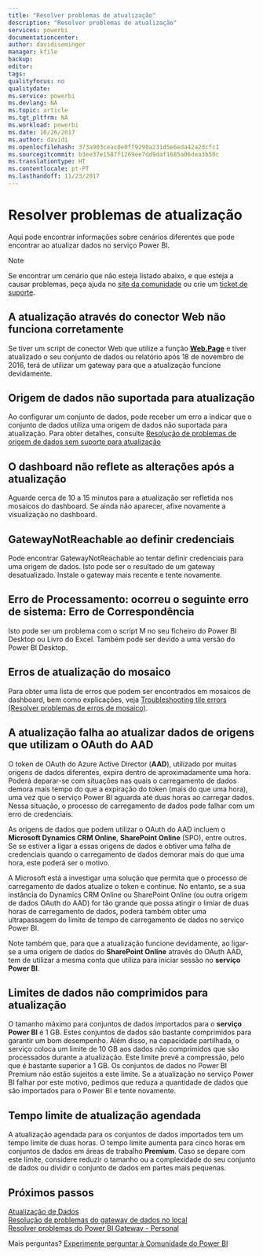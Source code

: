 ```yaml
---
title: "Resolver problemas de atualização"
description: "Resolver problemas de atualização"
services: powerbi
documentationcenter: 
author: davidiseminger
manager: kfile
backup: 
editor: 
tags: 
qualityfocus: no
qualitydate: 
ms.service: powerbi
ms.devlang: NA
ms.topic: article
ms.tgt_pltfrm: NA
ms.workload: powerbi
ms.date: 10/26/2017
ms.author: davidi
ms.openlocfilehash: 373a903ceac0e0ff9290a231d5e6eda42a2dcfc1
ms.sourcegitcommit: b3ee37e1587f1269ee7dd9daf1685a06dea3b50c
ms.translationtype: HT
ms.contentlocale: pt-PT
ms.lasthandoff: 11/23/2017
---
```

# <a name="troubleshooting-refresh-scenarios"></a>Resolver problemas de atualização
Aqui pode encontrar informações sobre cenários diferentes que pode encontrar ao atualizar dados no serviço Power BI.

> [!NOTE]
> Se encontrar um cenário que não esteja listado abaixo, e que esteja a causar problemas, peça ajuda no [site da comunidade](http://community.powerbi.com/) ou crie um [ticket de suporte](https://powerbi.microsoft.com/support/).
> 
> 

## <a name="refresh-using-web-connector-doesnt-work-properly"></a>A atualização através do conector Web não funciona corretamente
Se tiver um script de conector Web que utilize a função [**Web.Page**](https://msdn.microsoft.com/library/mt260924.aspx) e tiver atualizado o seu conjunto de dados ou relatório após 18 de novembro de 2016, terá de utilizar um gateway para que a atualização funcione devidamente.

## <a name="unsupported-data-source-for-refresh"></a>Origem de dados não suportada para atualização
Ao configurar um conjunto de dados, pode receber um erro a indicar que o conjunto de dados utiliza uma origem de dados não suportada para atualização. Para obter detalhes, consulte [Resolução de problemas de origem de dados sem suporte para atualização](service-admin-troubleshoot-unsupported-data-source-for-refresh.md)

## <a name="dashboard-doesnt-reflect-changes-after-refresh"></a>O dashboard não reflete as alterações após a atualização
Aguarde cerca de 10 a 15 minutos para a atualização ser refletida nos mosaicos do dashboard.  Se ainda não aparecer, afixe novamente a visualização no dashboard.

## <a name="gatewaynotreachable-when-setting-credentials"></a>GatewayNotReachable ao definir credenciais
Pode encontrar GatewayNotReachable ao tentar definir credenciais para uma origem de dados. Isto pode ser o resultado de um gateway desatualizado.  Instale o gateway mais recente e tente novamente.

## <a name="processing-error-the-following-system-error-occurred-type-mismatch"></a>Erro de Processamento: ocorreu o seguinte erro de sistema: Erro de Correspondência
Isto pode ser um problema com o script M no seu ficheiro do Power BI Desktop ou Livro do Excel.  Também pode ser devido a uma versão do Power BI Desktop.

## <a name="tile-refresh-errors"></a>Erros de atualização do mosaico
Para obter uma lista de erros que podem ser encontrados em mosaicos de dashboard, bem como explicações, veja [Troubleshooting tile errors (Resolver problemas de erros de mosaico)](refresh-troubleshooting-tile-errors.md).

## <a name="refresh-fails-when-updating-data-from-sources-that-use-aad-oauth"></a>A atualização falha ao atualizar dados de origens que utilizam o OAuth do AAD
O token de OAuth do Azure Active Director (**AAD**), utilizado por muitas origens de dados diferentes, expira dentro de aproximadamente uma hora. Poderá deparar-se com situações nas quais o carregamento de dados demora mais tempo do que a expiração do token (mais do que uma hora), uma vez que o serviço Power BI aguarda até duas horas ao carregar dados. Nessa situação, o processo de carregamento de dados pode falhar com um erro de credenciais.

As origens de dados que podem utilizar o OAuth do AAD incluem o **Microsoft Dynamics CRM Online**, **SharePoint Online** (SPO), entre outros. Se se estiver a ligar a essas origens de dados e obtiver uma falha de credenciais quando o carregamento de dados demorar mais do que uma hora, este poderá ser o motivo.

A Microsoft está a investigar uma solução que permita que o processo de carregamento de dados atualize o token e continue. No entanto, se a sua instância do Dynamics CRM Online ou SharePoint Online (ou outra origem de dados OAuth do AAD) for tão grande que possa atingir o limiar de duas horas de carregamento de dados, poderá também obter uma ultrapassagem do limite de tempo de carregamento de dados no serviço Power BI.

Note também que, para que a atualização funcione devidamente, ao ligar-se a uma origem de dados do **SharePoint Online** através do OAuth AAD, tem de utilizar a mesma conta que utiliza para iniciar sessão no **serviço Power BI**.

## <a name="uncompressed-data-limits-for-refresh"></a>Limites de dados não comprimidos para atualização
O tamanho máximo para conjuntos de dados importados para o **serviço Power BI** é 1 GB. Estes conjuntos de dados são bastante comprimidos para garantir um bom desempenho. Além disso, na capacidade partilhada, o serviço coloca um limite de 10 GB aos dados não comprimidos que são processados durante a atualização. Este limite prevê a compressão, pelo que é bastante superior a 1 GB. Os conjuntos de dados no Power BI Premium não estão sujeitos a este limite. Se a atualização no serviço Power BI falhar por este motivo, pedimos que reduza a quantidade de dados que são importados para o Power BI e tente novamente.

## <a name="scheduled-refresh-timeout"></a>Tempo limite de atualização agendada
A atualização agendada para os conjuntos de dados importados tem um tempo limite de duas horas. O tempo limite aumenta para cinco horas em conjuntos de dados em áreas de trabalho **Premium**. Caso se depare com este limite, considere reduzir o tamanho ou a complexidade do seu conjunto de dados ou dividir o conjunto de dados em partes mais pequenas.

## <a name="next-steps"></a>Próximos passos
[Atualização de Dados](refresh-data.md)  
[Resolução de problemas do gateway de dados no local](service-gateway-onprem-tshoot.md)  
[Resolver problemas do Power BI Gateway - Personal](service-admin-troubleshooting-power-bi-personal-gateway.md)  

Mais perguntas? [Experimente perguntar à Comunidade do Power BI](http://community.powerbi.com/)

